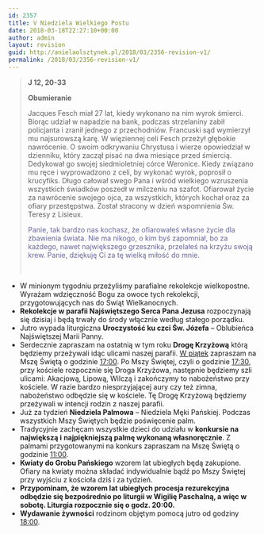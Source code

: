 ```yaml
---
id: 2357
title: V Niedziela Wielkiego Postu
date: 2018-03-18T22:27:10+00:00
author: admin
layout: revision
guid: http://anielaolsztynek.pl/2018/03/2356-revision-v1/
permalink: /2018/03/2356-revision-v1/
---
```

> **J 12, 20-33**
> 
> **Obumieranie**
> 
> Jacques Fesch miał 27 lat, kiedy wykonano na nim wyrok śmierci. Biorąc udział w napadzie na bank, podczas strzelaniny zabił policjanta i zranił jednego z przechodniów. Francuski sąd wymierzył mu najsurowszą karę. W więziennej celi Fesch przeżył głębokie nawrócenie. O swoim odkrywaniu Chrystusa i wierze opowiedział w dzienniku, który zaczął pisać na dwa miesiące przed śmiercią. Dedykował go swojej siedmioletniej córce Weronice. Kiedy związano mu ręce i wyprowadzono z celi, by wykonać wyrok, poprosił o krucyfiks. Długo całował swego Pana i wśród wielkiego wzruszenia wszystkich świadków poszedł w milczeniu na szafot. Ofiarował życie za nawrócenie swojego ojca, za wszystkich, których kochał oraz za ofiary przestępstwa. Został stracony w dzień wspomnienia Św. Teresy z Lisieux.
> 
> <span style="color: #666699;">Panie, tak bardzo nas kochasz, że ofiarowałeś własne życie dla zbawienia świata. Nie ma nikogo, o kim byś zapomniał, bo za każdego, nawet największego grzesznika, przelałeś na krzyżu swoją krew. Panie, dziękuję Ci za tę wielką miłość do mnie.</span>
> 
> &nbsp;

  * W minionym tygodniu przeżyliśmy parafialne rekolekcje wielkopostne. Wyrażam wdzięczność Bogu za owoce tych rekolekcji, przygotowujących nas do Świąt Wielkanocnych.
  * **Rekolekcje w parafii Najświętszego Serca Pana Jezusa** rozpoczynają się dzisiaj i będą trwały do środy włącznie według stałego porządku.
  * Jutro wypada liturgiczna **Uroczystość ku czci Św. Józefa** &#8211; Oblubieńca Najświętszej Marii Panny.
  * Serdecznie zapraszam na ostatnią w tym roku **Drogę Krzyżową** którą będziemy przeżywali idąc ulicami naszej parafii. <span style="text-decoration: underline;">W piątek</span> zapraszam na Mszę Świętą o godzinie <span style="text-decoration: underline;">17:00</span>. Po Mszy Świętej, czyli o godzinie <span style="text-decoration: underline;">17:30</span>, przy kościele rozpocznie się Droga Krzyżowa, następnie będziemy szli ulicami: Akacjową, Lipową, Wilczą i zakończymy to nabożeństwo przy kościele. W razie bardzo niesprzyjającej aury czy też zimna, nabożeństwo odbędzie się w kościele. Tę Drogę Krzyżową będziemy przeżywali w intencji rodzin z naszej parafii.
  * Już za tydzień **Niedziela Palmowa** – Niedziela Męki Pańskiej. Podczas wszystkich Mszy Świętych będzie poświęcenie palm.
  * Tradycyjnie zachęcam wszystkie dzieci do udziału w **konkursie na największą i** **najpiękniejszą palmę wykonaną własnoręcznie**. Z palmami przygotowanymi na konkurs zapraszam na Mszę Świętą o godzinie <span style="text-decoration: underline;">11:00</span>.
  * **Kwiaty do Grobu Pańskiego** wzorem lat ubiegłych będą zakupione. Ofiary na kwiaty można składać indywidualnie bądź po Mszy Świętej przy wyjściu z kościoła dziś i za tydzień.
  * **Przypominam, że wzorem lat ubiegłych procesja rezurekcyjna odbędzie się bezpośrednio po liturgii w Wigilię Paschalną, a więc w sobotę. Liturgia rozpocznie się o godz. 20:00.**
  * **Wydawanie żywności** rodzinom objętym pomocą jutro od godziny <span style="text-decoration: underline;">18:00</span>.